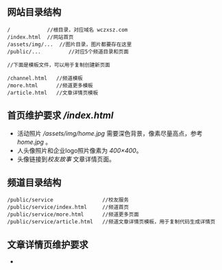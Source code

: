 ## 网站目录结构
```
/            //根目录，对应域名 wczxsz.com
/index.html  //网站首页
/assets/img/...  //图片目录，图片都要存在这里
/public/...         //对应5个频道目录和页面

//下面是模板文件，可以用于复制创建新页面

/channel.html   //频道模板
/more.html      //频道更多模板
/article.html   //文章详情页模板
```

## 首页维护要求 */index.html*

* 活动照片 */assets/img/home.jpg* 需要深色背景，像素尽量高点，参考 *home.jpg* 。
* 人头像照片和企业logo照片像素为 *400×400*。
* 头像链接到*校友故事* 文章详情页面。

## 频道目录结构

```
/public/service                //校友服务
/public/service/index.html     //频道首页
/public/service/more.html      //频道更多页面
/public/service/article.html   //频道文章详情页模板，用于复制代码生成详情页

```

## 文章详情页维护要求
* 
